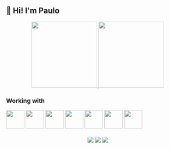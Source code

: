 ## :wave: Hi! I'm Paulo

<div align="center">
  <a href="https://github.com/pgvieira">
    <img height="180em" src="https://github-readme-stats.vercel.app/api/top-langs/?username=pgvieira&layout=compact&langs_count=7&theme=dracula"/>
    <img height="180em" src="https://github-readme-stats.vercel.app/api?username=pgvieira&show_icons=true&theme=dracula&include_all_commits=true&count_private=true"/>
   </a>
</div>


### Working with
<img align="center" width="50" height="50" src="https://cdn.jsdelivr.net/gh/devicons/devicon/icons/git/git-original.svg" />
<img align="center" width="50" height="50" src="https://cdn.jsdelivr.net/gh/devicons/devicon/icons/angularjs/angularjs-original.svg"/>
<img align="center" width="50" height="50" src="https://cdn.jsdelivr.net/gh/devicons/devicon/icons/bootstrap/bootstrap-original.svg"/>
<img align="center" width="50" height="50" src="https://cdn.jsdelivr.net/gh/devicons/devicon/icons/javascript/javascript-original.svg"/>
<img align="center" width="50" height="50" src="https://cdn.jsdelivr.net/gh/devicons/devicon/icons/typescript/typescript-original.svg"/>
<img align="center" width="50" height="50" src="https://cdn.jsdelivr.net/gh/devicons/devicon/icons/css3/css3-original.svg"/>
<img align="center" width="50" height="50" src="https://cdn.jsdelivr.net/gh/devicons/devicon/icons/html5/html5-original.svg"/>


###

<div align="center">
<a href="https://www.linkedin.com/in/paulogvieira" target="_blank"><img src="https://img.shields.io/badge/-LinkedIn-%230077B5?style=for-the-badge&logo=linkedin&logoColor=white" target="_blank"></a>   
<a href="https://instagram.com/paulo.gvieira" target="_blank"><img src="https://img.shields.io/badge/-Instagram-%23E4405F?style=for-the-badge&logo=instagram&logoColor=white" target="_blank"></a>
<a href = "mailto:gustavo.pgvi@gmail.com"><img src="https://img.shields.io/badge/Gmail-D14836?style=for-the-badge&logo=gmail&logoColor=white" target="_blank"></a>
</div>
